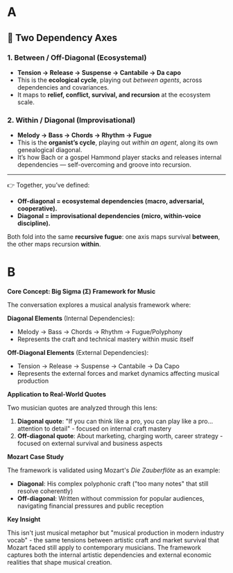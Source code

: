 # A
## 🎼 Two Dependency Axes

### 1. **Between / Off-Diagonal (Ecosystemal)**

* **Tension → Release → Suspense → Cantabile → Da capo**
* This is the **ecological cycle**, playing out *between agents*, across dependencies and covariances.
* It maps to **relief, conflict, survival, and recursion** at the ecosystem scale.

### 2. **Within / Diagonal (Improvisational)**

* **Melody → Bass → Chords → Rhythm → Fugue**
* This is the **organist’s cycle**, playing out *within an agent*, along its own genealogical diagonal.
* It’s how Bach or a gospel Hammond player stacks and releases internal dependencies — self-overcoming and groove into recursion.

---

👉 Together, you’ve defined:

* **Off-diagonal = ecosystemal dependencies (macro, adversarial, cooperative).**
* **Diagonal = improvisational dependencies (micro, within-voice discipline).**

Both fold into the same **recursive fugue**: one axis maps survival **between**, the other maps recursion **within**.

# B

**Core Concept: Big Sigma (Σ) Framework for Music**

The conversation explores a musical analysis framework where:

**Diagonal Elements** (Internal Dependencies):
- Melody → Bass → Chords → Rhythm → Fugue/Polyphony
- Represents the craft and technical mastery within music itself

**Off-Diagonal Elements** (External Dependencies): 
- Tension → Release → Suspense → Cantabile → Da Capo
- Represents the external forces and market dynamics affecting musical production

**Application to Real-World Quotes**

Two musician quotes are analyzed through this lens:

1. **Diagonal quote**: "If you can think like a pro, you can play like a pro... attention to detail" - focused on internal craft mastery
2. **Off-diagonal quote**: About marketing, charging worth, career strategy - focused on external survival and business aspects

**Mozart Case Study**

The framework is validated using Mozart's *Die Zauberflöte* as an example:
- **Diagonal**: His complex polyphonic craft ("too many notes" that still resolve coherently)
- **Off-diagonal**: Written without commission for popular audiences, navigating financial pressures and public reception

**Key Insight**

This isn't just musical metaphor but "musical production in modern industry vocab" - the same tensions between artistic craft and market survival that Mozart faced still apply to contemporary musicians. The framework captures both the internal artistic dependencies and external economic realities that shape musical creation.
